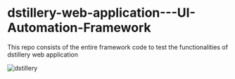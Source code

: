 # dstillery-web-application---UI-Automation-Framework
This repo consists of the entire framework code to test the functionalities of dstillery web application


















![dstillery](https://user-images.githubusercontent.com/52350167/112150823-e9567c00-8bb6-11eb-8274-3a8c9500a0b2.PNG)
